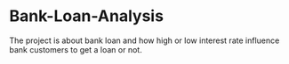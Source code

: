 # Bank-Loan-Analysis
The project is about bank loan and how high or low interest rate influence bank customers to get a loan or not.
